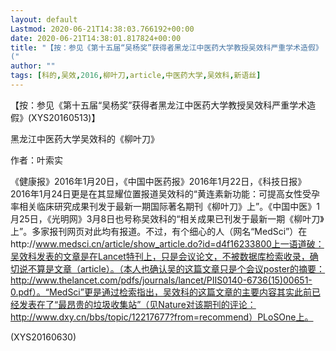 ```yaml
---
layout: default
Lastmod: 2020-06-21T14:38:03.766192+00:00
date: 2020-06-21T14:38:01.817824+00:00
title: "【按：参见《第十五届“吴杨奖”获得者黑龙江中医药大学教授吴效科严重学术造假》
("
author: ""
tags: [科的,吴效,2016,柳叶刀,article,中医药大学,吴效科,新语丝]
---
```


【按：参见《第十五届“吴杨奖”获得者黑龙江中医药大学教授吴效科严重学术造假》(XYS20160513)】

黑龙江中医药大学吴效科的《柳叶刀》

作者：叶索实

《健康报》2016年1月20日，《中国中医药报》2016年1月22日，《科技日报》2016年1月24日更是在其显耀位置报道吴效科的“黄连素新功能：可提高女性受孕率相关临床研究成果刊发于最新一期国际著名期刊《柳叶刀》上”。《中国中医》1月25日，《光明网》3月8日也号称吴效科的“相关成果已刊发于最新一期《柳叶刀》上”。多家报刊网页对此均有报道。不过，有个细心的人（网名“MedSci”）在http://www.medsci.cn/article/show_article.do?id=d4f16233800上一语道破：吴效科发表的文章是在Lancet特刊上，只是会议论文，不被数据库检索收录，确切说不算是文章（article）。（本人也确认吴的这篇文章只是个会议poster的摘要：http://www.thelancet.com/pdfs/journals/lancet/PIIS0140-6736(15)00651-0.pdf）。“MedSci”更是通过检索指出，吴效科的这篇文章的主要内容其实此前已经发表在了“最昂贵的垃圾收集站”（见Nature对该期刊的评论：http://www.dxy.cn/bbs/topic/12217677?from=recommend）PLoSOne上。

(XYS20160630)


